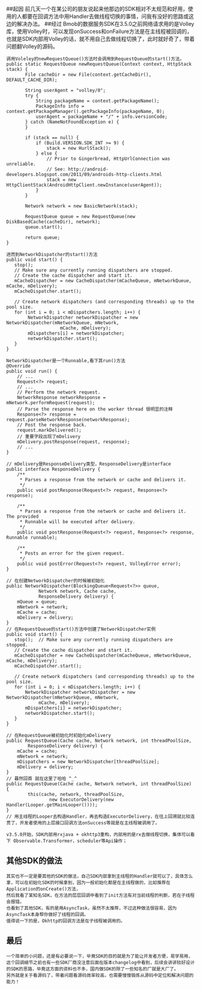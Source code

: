 ##起因
    前几天一个在某公司的朋友说起来他那边的SDK相对不太规范和好用，使用的人都要在回调方法中用Handler去做线程切换的事情，问我有没好的思路或这边的解决办法。
##经过
    Bmob的数据服务SDK在3.5.0之前网络请求用的是Volley库，使用Volley时，可以发现onSuccess和onFailure方法是在主线程被回调的，也就是SDK内部用Volley的话，就不用自己去做线程切换了，此时就好奇了，带着问题翻Volley的源码。
    
    调用Voleley的newRequestQueue()方法时会调用到RequestQueue的start()方法。
    public static RequestQueue newRequestQueue(Context context, HttpStack stack) {
           File cacheDir = new File(context.getCacheDir(), DEFAULT_CACHE_DIR);
   
           String userAgent = "volley/0";
           try {
               String packageName = context.getPackageName();
               PackageInfo info = context.getPackageManager().getPackageInfo(packageName, 0);
               userAgent = packageName + "/" + info.versionCode;
           } catch (NameNotFoundException e) {
           }
   
           if (stack == null) {
               if (Build.VERSION.SDK_INT >= 9) {
                   stack = new HurlStack();
               } else {
                   // Prior to Gingerbread, HttpUrlConnection was unreliable.
                   // See: http://android-developers.blogspot.com/2011/09/androids-http-clients.html
                   stack = new HttpClientStack(AndroidHttpClient.newInstance(userAgent));
               }
           }
   
           Network network = new BasicNetwork(stack);
   
           RequestQueue queue = new RequestQueue(new DiskBasedCache(cacheDir), network);
           queue.start();
   
           return queue;
    }

    进而到NetworkDispatcher的start()方法
    public void start() {
       stop();  
       // Make sure any currently running dispatchers are stopped.
       // Create the cache dispatcher and start it.
       mCacheDispatcher = new CacheDispatcher(mCacheQueue, mNetworkQueue, mCache, mDelivery);
       mCacheDispatcher.start();
    
       // Create network dispatchers (and corresponding threads) up to the pool size.
       for (int i = 0; i < mDispatchers.length; i++) {
            NetworkDispatcher networkDispatcher = new NetworkDispatcher(mNetworkQueue, mNetwork,
                        mCache, mDelivery);
            mDispatchers[i] = networkDispatcher;
            networkDispatcher.start();
       }
    }
    
    NetworkDispatcher是一个Runnable,看下其run()方法
    @Override
    public void run() {
        // ...
        Request<?> request;
        // ... 
        // Perform the network request.
        NetworkResponse networkResponse = mNetwork.performRequest(request);
        // Parse the response here on the worker thread 很明显的注释
        Response<?> response = request.parseNetworkResponse(networkResponse);
        // Post the response back.
        request.markDelivered();
        // 重要字段出现了mDelivery
        mDelivery.postResponse(request, response);
        // ...
    }
    
    // mDelivery是ResponseDelivery类型，ResponseDelivery是interface
    public interface ResponseDelivery {
        /**
         * Parses a response from the network or cache and delivers it.
         */
        public void postResponse(Request<?> request, Response<?> response);
    
        /**
         * Parses a response from the network or cache and delivers it. The provided
         * Runnable will be executed after delivery.
         */
        public void postResponse(Request<?> request, Response<?> response, Runnable runnable);
    
        /**
         * Posts an error for the given request.
         */
        public void postError(Request<?> request, VolleyError error);
    }
    
    // 在创建NetworkDispatcher的时候被初始化
    public NetworkDispatcher(BlockingQueue<Request<?>> queue,
                Network network, Cache cache,
                ResponseDelivery delivery) {
        mQueue = queue;
        mNetwork = network;
        mCache = cache;
        mDelivery = delivery;
    }
    // 在RequestQueue的start()方法中创建了NetworkDispatcher实例
    public void start() {
       stop();  // Make sure any currently running dispatchers are stopped.
       // Create the cache dispatcher and start it.
       mCacheDispatcher = new CacheDispatcher(mCacheQueue, mNetworkQueue, mCache, mDelivery);
       mCacheDispatcher.start();
    
       // Create network dispatchers (and corresponding threads) up to the pool size.
       for (int i = 0; i < mDispatchers.length; i++) {
           NetworkDispatcher networkDispatcher = new NetworkDispatcher(mNetworkQueue, mNetwork,
                mCache, mDelivery);
           mDispatchers[i] = networkDispatcher;
           networkDispatcher.start();
       }
    }
    
    // 在RequestQueue被初始化时初始化mDelivery
    public RequestQueue(Cache cache, Network network, int threadPoolSize,
            ResponseDelivery delivery) {
        mCache = cache;
        mNetwork = network;
        mDispatchers = new NetworkDispatcher[threadPoolSize];
        mDelivery = delivery;
    }   
    // 暮然回首 就在这里了哈哈 ^_^
    public RequestQueue(Cache cache, Network network, int threadPoolSize) {
            this(cache, network, threadPoolSize,
                    new ExecutorDelivery(new Handler(Looper.getMainLooper())));
    }
    // 用主线程的Looper去构造Handler，再去构造ExecutorDelivery，在往上回溯就比较连贯了，开发者使用的上层接口回调方法onSuccess等就是在主线程被调用了。

    v3.5.0开始，SDK内部用rxjava + okhttp3重构，内部用的是rx去做线程切换，集体可以看下 Observable.Transformer，scheduler等Api操作；
  
## 其他SDK的做法
    其实也不一定是要其他的SDK的做法，自己SDK内部拿到主线程的Handler就可以了，具体怎么拿，可以在初始化SDK的时候拿到，因为一般初始化都是在主线程做的，比如推荐在Application的onCreate()方法，
    然后我看了某知名SDK，在方法的层层回调中看到了init方法有对当前线程的判断，若在子线程会报错。
    也看到了其他SDK，有的是用AsyncTask，虽然不太推荐，不过这种做法很容易，因为AsyncTask本身帮你做好了线程的回调。
    值得说一下的是，Okhttp的回调方法是在子线程被调用的。
## 最后
    一个简单的小问题，还是有必要说一下，毕竟SDK的目的就是为了能让开发者方便，易学易用，这个回调细节之前也有一些SDK厂商没注意后面在版本changelog中看到，后续会讲讲较好设计的SDK的思路，毕竟这方面的资料也不多，国内做SDK的除了一些知名的厂就是大厂了。
    另外就是关于看源码了，带着问题看源码效率较高，也需要慢慢锻炼从源码中定位和解决问题的能力！
    
    

   
    
    
    
    
    
    
